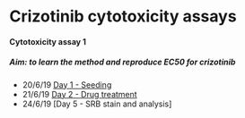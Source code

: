 
# Crizotinib cytotoxicity assays

#### Cytotoxicity assay 1

##### Aim: to learn the method and reproduce EC50 for crizotinib

* 20/6/19 [Day 1 - Seeding](../Daily_lab_book/LB_19-6-20)
* 21/6/19 [Day 2 - Drug treatment](../Daily_lab_book/LB_19-6-21.md)
* 24/6/19 [Day 5 - SRB stain and analysis]
